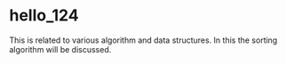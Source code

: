 # hello_124
This is related to various algorithm and data structures.
In this the sorting algorithm will be discussed.

